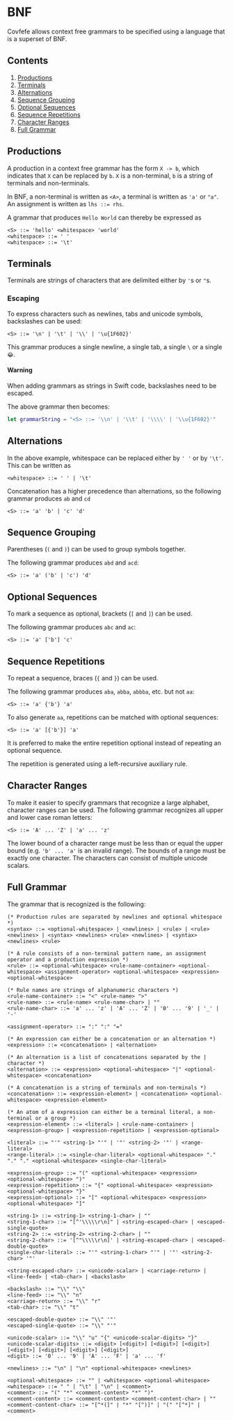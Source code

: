 # BNF

Covfefe allows context free grammars to be specified using a language that is a superset of BNF.

## Contents

1. [Productions](#productions)
2. [Terminals](#terminals)
3. [Alternations](#alternations)
3. [Sequence Grouping](#sequence-grouping)
4. [Optional Sequences](#optional-sequences)
5. [Sequence Repetitions](#sequence-repetitions)
6. [Character Ranges](#character-ranges)
7. [Full Grammar](#full-grammar)

## Productions

A production in a context free grammar has the form `X -> b`, which indicates that `X` can be replaced by `b`.
`X` is a non-terminal, `b` is a string of terminals and non-terminals.

In BNF, a non-terminal is written as `<A>`, a terminal is written as `'a'` or `"a"`.
An assignment is written as `lhs ::= rhs`.

A grammar that produces `Hello World` can thereby be expressed as

```
<S> ::= 'hello' <whitespace> 'world'
<whitespace> ::= ' '
<whitespace> ::= '\t'
```

## Terminals

Terminals are strings of characters that are delimited either by `'`s or `"`s. 

### Escaping

To express characters such as newlines, tabs and unicode symbols, backslashes can be used:

```
<S> ::= '\n' | '\t' | '\\' | '\u{1F602}'
```

This grammar produces a single newline, a single tab, a single `\` or a single `😂`.

#### Warning

When adding grammars as strings in Swift code, backslashes need to be escaped.

The above grammar then becomes:

```swift
let grammarString = "<S> ::= '\\n' | '\\t' | '\\\\' | '\\u{1F602}'"
```


## Alternations

In the above example, whitespace can be replaced either by `' '` or by `'\t'`.
This can be written as

```
<whitespace> ::= ' ' | '\t'
```

Concatenation has a higher precedence than alternations, so the following grammar produces `ab` and `cd`

```
<S> ::= 'a' 'b' | 'c' 'd'
```

## Sequence Grouping

Parentheses (`(` and `)`) can be used to group symbols together.

The following grammar produces `abd` and `acd`:

```
<S> ::= 'a' ('b' | 'c') 'd'
```

## Optional Sequences

To mark a sequence as optional, brackets (`[` and `]`) can be used.

The following grammar produces `abc` and `ac`:

```
<S> ::= 'a' ['b'] 'c'
```

## Sequence Repetitions

To repeat a sequence, braces (`{` and `}`) can be used.

The following grammar produces `aba`, `abba`, `abbba`, etc. but not `aa`:

```
<S> ::= 'a' {'b'} 'a'
```

To also generate `aa`, repetitions can be matched with optional sequences:

```
<S> ::= 'a' [{'b'}] 'a'
```

It is preferred to make the entire repetition optional instead of repeating an optional sequence.

The repetition is generated using a left-recursive auxiliary rule.

## Character Ranges

To make it easier to specify grammars that recognize a large alphabet, character ranges can be used.
The following grammar recognizes all upper and lower case roman letters:

```
<S> ::= 'A' ... 'Z' | 'a' ... 'z'
```

The lower bound of a character range must be less than or equal the upper bound (e.g. `'b' ... 'a'` is an invalid range).
The bounds of a range must be exactly one character. The characters can consist of multiple unicode scalars.

## Full Grammar

The grammar that is recognized is the following:

```
(* Production rules are separated by newlines and optional whitespace *)
<syntax> ::= <optional-whitespace> | <newlines> | <rule> | <rule> <newlines> | <syntax> <newlines> <rule> <newlines> | <syntax> <newlines> <rule>

(* A rule consists of a non-terminal pattern name, an assignment operator and a production expression *)
<rule> ::= <optional-whitespace> <rule-name-container> <optional-whitespace> <assignment-operator> <optional-whitespace> <expression> <optional-whitespace>

(* Rule names are strings of alphanumeric characters *)
<rule-name-container> ::= "<" <rule-name> ">"
<rule-name> ::= <rule-name> <rule-name-char> | ""
<rule-name-char> ::= 'a' ... 'z' | 'A' ... 'Z' | '0' ... '9' | '_' | '-'

<assignment-operator> ::= ":" ":" "="

(* An expression can either be a concatenation or an alternation *)
<expression> ::= <concatenation> | <alternation>

(* An alternation is a list of concatenations separated by the | character *)
<alternation> ::= <expression> <optional-whitespace> "|" <optional-whitespace> <concatenation>

(* A concatenation is a string of terminals and non-terminals *)
<concatenation> ::= <expression-element> | <concatenation> <optional-whitespace> <expression-element>

(* An atom of a expression can either be a terminal literal, a non-terminal or a group *)
<expression-element> ::= <literal> | <rule-name-container> | <expression-group> | <expression-repetition> | <expression-optional>

<literal> ::= "'" <string-1> "'" | '"' <string-2> '"' | <range-literal>
<range-literal> ::= <single-char-literal> <optional-whitespace> "." "." "." <optional-whitespace> <single-char-literal>

<expression-group> ::= "(" <optional-whitespace> <expression> <optional-whitespace> ")"
<expression-repetition> ::= "{" <optional-whitespace> <expression> <optional-whitespace> "}"
<expression-optional> ::= "[" <optional-whitespace> <expression> <optional-whitespace> "]"

<string-1> ::= <string-1> <string-1-char> | ""
<string-1-char> ::= "[^'\\\\\r\n]" | <string-escaped-char> | <escaped-single-quote>
<string-2> ::= <string-2> <string-2-char> | ""
<string-2-char> ::= '[^"\\\\\r\n]' | <string-escaped-char> | <escaped-double-quote>
<single-char-literal> ::= "'" <string-1-char> "'" | '"' <string-2-char> '"'

<string-escaped-char> ::= <unicode-scalar> | <carriage-return> | <line-feed> | <tab-char> | <backslash>

<backslash> ::= "\\" "\\"
<line-feed> ::= "\\" "n"
<carriage-return> ::= "\\" "r"
<tab-char> ::= "\\" "t"

<escaped-double-quote> ::= "\\" '"'
<escaped-single-quote> ::= "\\" "'"

<unicode-scalar> ::= "\\" "u" "{" <unicode-scalar-digits> "}"
<unicode-scalar-digits> ::= <digit> [<digit>] [<digit>] [<digit>] [<digit>] [<digit>] [<digit>] [<digit>]
<digit> ::= '0' ... '9' | 'A' ... 'F' | 'a' ... 'f'

<newlines> ::= "\n" | "\n" <optional-whitespace> <newlines>

<optional-whitespace> ::= "" | <whitespace> <optional-whitespace>
<whitespace> ::= " " | "\t" | "\n" | <comment>
<comment> ::= "(" "*" <comment-content> "*" ")"
<comment-content> ::= <comment-content> <comment-content-char> | ""
<comment-content-char> ::= "[^*(]" | "*" "[^)]" | "(" "[^*]" | <comment>
```
